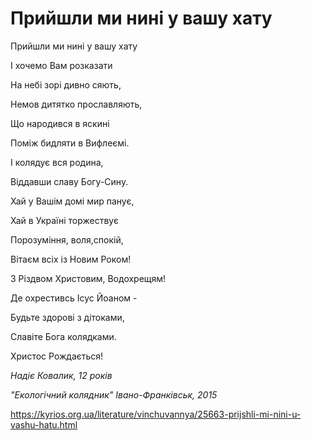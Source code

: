 Прийшли ми нині у вашу хату
================================================================

Прийшли ми нині у вашу хату

І хочемо Вам розказати

На небі зорі дивно сяють,

Немов дитятко прославляють,

Що народився в яскині

Поміж бидляти в Вифлеємі.

І колядує вся родина,

Віддавши славу Богу-Сину.

Хай у Вашім домі мир панує,

Хай в Україні торжествує

Порозуміння, воля,спокій,

Вітаєм всіх із Новим Роком!

З Різдвом Христовим, Водохрещям!

Де охрестивсь Ісус Йоаном -

Будьте здорові з дітоками,

Славіте Бога колядками.

Христос Рождається!

  

 _Надіє Ковалик, 12 років_

 _"Екологічний колядник" Івано-Франківськ, 2015_


https://kyrios.org.ua/literature/vinchuvannya/25663-prijshli-mi-nini-u-vashu-hatu.html
